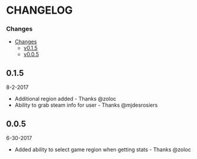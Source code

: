 CHANGELOG
===================

### Changes

- [Changes](#Changes)
	- [v0.1.5](#0.1.5)
	- [v0.0.5](#0.0.5)


0.1.5
-----
8-2-2017

- Additional region added - Thanks @zoloc
- Ability to grab steam info for user - Thanks @mjdesrosiers


0.0.5
-----
6-30-2017

- Added ability to select game region when getting stats - Thanks @zoloc